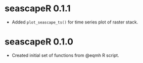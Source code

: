# seascapeR 0.1.1

* Added `plot_seascape_ts()` for time series plot of raster stack.

# seascapeR 0.1.0

* Created initial set of functions from @eqmh R script.
